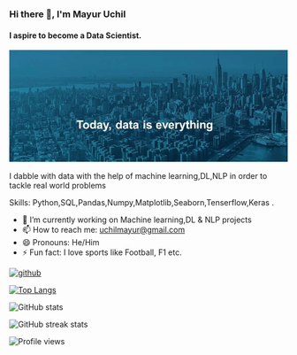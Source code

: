 ### Hi there 👋, I'm Mayur Uchil
#### I aspire to become a Data Scientist.
![I aspire to become a Data Scientist.](https://github.com/uchilmayur/uchilmayur/blob/main/Today%2C%2Bdata%2Bis%2Beverything_.jpg)

I dabble with data with the help of machine learning,DL,NLP in order to tackle real world problems

Skills: Python,SQL,Pandas,Numpy,Matplotlib,Seaborn,Tenserflow,Keras .

- 🔭 I’m currently working on Machine learning,DL & NLP projects 
- 📫 How to reach me: uchilmayur@gmail.com 
- 😄 Pronouns: He/Him 
- ⚡ Fun fact: I love sports like Football, F1 etc. 


[<img src='https://cdn.jsdelivr.net/npm/simple-icons@3.0.1/icons/github.svg' alt='github' height='40'>](https://github.com/uchilmayur)  

[![Top Langs](https://github-readme-stats.vercel.app/api/top-langs/?username=uchilmayur)](https://github.com/anuraghazra/github-readme-stats)

![GitHub stats](https://github-readme-stats.vercel.app/api?username=uchilmayur&show_icons=true)  
  
![GitHub streak stats](https://github-readme-streak-stats.herokuapp.com/?user=uchilmayur)  

![Profile views](https://gpvc.arturio.dev/uchilmayur)  
